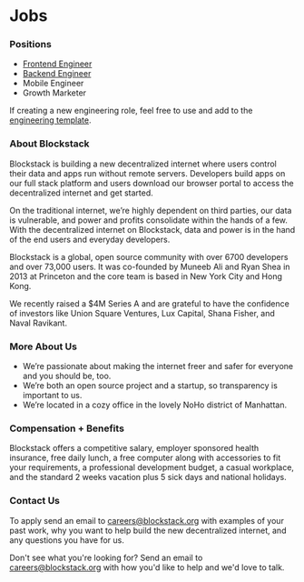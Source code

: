 # Jobs

### Positions

- [Frontend Engineer](https://github.com/blockstack/blockstack/blob/master/jobs/frontend-engineer.md)
- [Backend Engineer](https://github.com/blockstack/blockstack/blob/master/jobs/backend-engineer.md)
- Mobile Engineer
- Growth Marketer

If creating a new engineering role, feel free to use and add to the [engineering template](https://github.com/blockstack/blockstack/blob/master/jobs/engineer-template.md).

### About Blockstack

Blockstack is building a new decentralized internet where users control their data and apps run without remote servers. Developers build apps on our full stack platform and users download our browser portal to access the decentralized internet and get started.

On the traditional internet, we’re highly dependent on third parties, our data is vulnerable, and power and profits consolidate within the hands of a few. With the decentralized internet on Blockstack, data and power is in the hand of the end users and everyday developers.

Blockstack is a global, open source community with over 6700 developers and over 73,000 users. It was co-founded by Muneeb Ali and Ryan Shea in 2013 at Princeton and the core team is based in New York City and Hong Kong.

We recently raised a $4M Series A and are grateful to have the confidence of investors like Union Square Ventures, Lux Capital, Shana Fisher, and Naval Ravikant.

### More About Us

- We’re passionate about making the internet freer and safer for everyone and you should be, too.
- We’re both an open source project and a startup, so transparency is important to us.
- We’re located in a cozy office in the lovely NoHo district of Manhattan.

### Compensation + Benefits

Blockstack offers a competitive salary, employer sponsored health insurance, free daily lunch, a free computer along with accessories to fit your requirements, a professional development budget, a casual workplace, and the standard 2 weeks vacation plus 5 sick days and national holidays.

### Contact Us

To apply send an email to careers@blockstack.org with examples of your past work, why you want to help build the new decentralized internet, and any questions you have for us.

Don't see what you're looking for? Send an email to careers@blockstack.org with how you'd like to help and we'd love to talk.
